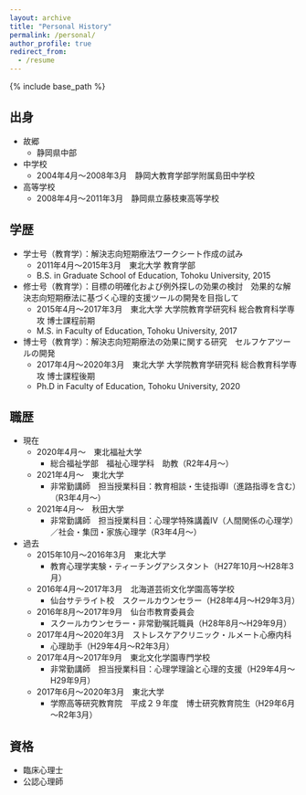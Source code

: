 ```yaml
---
layout: archive
title: "Personal History"
permalink: /personal/
author_profile: true
redirect_from:
  - /resume
---
```


{% include base_path %}


## 出身
* 故郷
  * 静岡県中部
* 中学校
  * 2004年4月～2008年3月　静岡大教育学部学附属島田中学校
* 高等学校
  * 2008年4月～2011年3月　静岡県立藤枝東高等学校
  

## 学歴
* 学士号（教育学）：解決志向短期療法ワークシート作成の試み
  * 2011年4月～2015年3月　東北大学 教育学部
  * B.S. in Graduate School of Education, Tohoku University, 2015
* 修士号（教育学）：目標の明確化および例外探しの効果の検討　効果的な解決志向短期療法に基づく心理的支援ツールの開発を目指して
  * 2015年4月～2017年3月　東北大学 大学院教育学研究科 総合教育科学専攻 博士課程前期
  * M.S. in Faculty of Education, Tohoku University, 2017
* 博士号（教育学）：解決志向短期療法の効果に関する研究　セルフケアツールの開発
  * 2017年4月～2020年3月　東北大学 大学院教育学研究科 総合教育科学専攻 博士課程後期
  * Ph.D in Faculty of Education, Tohoku University, 2020
  

## 職歴
* 現在
  * 2020年4月～　東北福祉大学
    * 総合福祉学部　福祉心理学科　助教（R2年4月～）
  * 2021年4月～　東北大学　
    * 非常勤講師　担当授業科目：教育相談・生徒指導Ⅰ（進路指導を含む）（R3年4月～）
  * 2021年4月～　秋田大学
    * 非常勤講師　担当授業科目：心理学特殊講義Ⅳ（人間関係の心理学）／社会・集団・家族心理学（R3年4月～）
* 過去
  * 2015年10月～2016年3月　東北大学
    * 教育心理学実験・ティーチングアシスタント（H27年10月～H28年3月）
  * 2016年4月～2017年3月　北海道芸術文化学園高等学校
    * 仙台サテライト校　スクールカウンセラー（H28年4月～H29年3月）
  * 2016年8月～2017年9月　仙台市教育委員会
    * スクールカウンセラー・非常勤嘱託職員（H28年8月～H29年9月）
  * 2017年4月～2020年3月　ストレスケアクリニック・ルメート心療内科
    * 心理助手（H29年4月～R2年3月）
  * 2017年4月～2017年9月　東北文化学園専門学校
    * 非常勤講師　担当授業科目：心理学理論と心理的支援（H29年4月～H29年9月）
  * 2017年6月～2020年3月　東北大学
    * 学際高等研究教育院　平成２９年度　博士研究教育院生（H29年6月～R2年3月）

## 資格
* 臨床心理士
* 公認心理師
